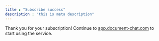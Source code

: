 ```yaml
---
title : "Subscribe success"
description : "this is meta description"
---
```

Thank you for your subscription! Continue to [app.document-chat.com](https://app.document-chat.com) to start using the service.